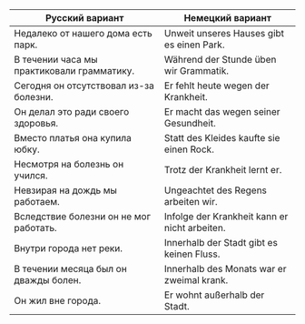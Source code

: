 
| Русский вариант                            | Немецкий вариант                              |
| ------------------------------------------ | --------------------------------------------- |
| Недалеко от нашего дома есть парк.         | Unweit unseres Hauses gibt es einen Park.     |
| В течении часа мы практиковали грамматику. | Während der Stunde üben wir Grammatik.        |
| Сегодня он отсутствовал из-за болезни.     | Er fehlt heute wegen der Krankheit.           |
| Он делал это ради своего здоровья.         | Er macht das wegen seiner Gesundheit.         |
| Вместо платья она купила юбку.             | Statt des Kleides kaufte sie einen Rock.      |
| Несмотря на болезнь он учился.             | Trotz der Krankheit lernt er.                 |
| Невзирая на дождь мы работаем.             | Ungeachtet des Regens arbeiten wir.           |
| Вследствие болезни он не мог работать.     | Infolge der Krankheit kann er nicht arbeiten. |
| Внутри города нет реки.                    | Innerhalb der Stadt gibt es keinen Fluss.     |
| В течении месяца был он дважды болен.      | Innerhalb des Monats war er zweimal krank.    |
| Он жил вне города.                         | Er wohnt außerhalb der Stadt.                 |


